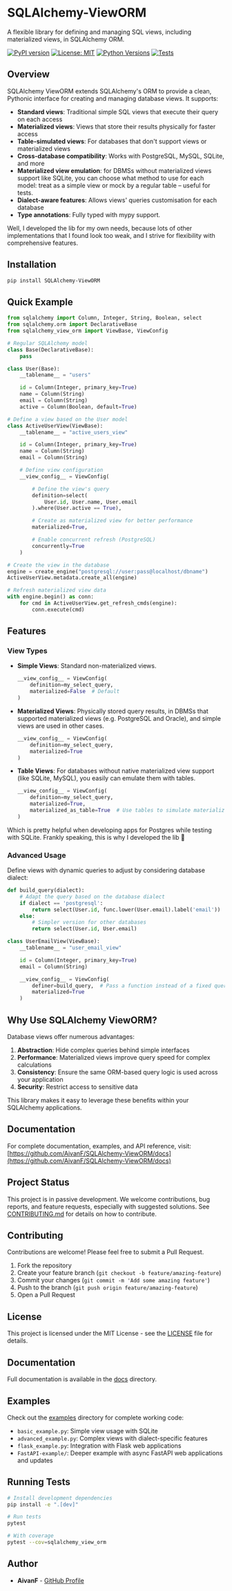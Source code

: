 # SQLAlchemy-ViewORM

A flexible library for defining and managing SQL views, including materialized views, in SQLAlchemy ORM.

[![PyPI version](https://badge.fury.io/py/SQLAlchemy-ViewORM.svg)](https://badge.fury.io/py/SQLAlchemy-ViewORM)
[![License: MIT](https://img.shields.io/badge/License-MIT-yellow.svg)](https://opensource.org/licenses/MIT)
[![Python Versions](https://img.shields.io/pypi/pyversions/SQLAlchemy-ViewORM.svg)](https://pypi.org/project/SQLAlchemy-ViewORM/)
[![Tests](https://github.com/AivanF/SQLAlchemy-ViewORM/actions/workflows/python-package.yml/badge.svg)](https://github.com/AivanF/SQLAlchemy-ViewORM/actions/workflows/python-package.yml)

## Overview

SQLAlchemy ViewORM extends SQLAlchemy's ORM to provide a clean, Pythonic interface for creating and managing database views. It supports:

- **Standard views**: Traditional simple SQL views that execute their query on each access
- **Materialized views**: Views that store their results physically for faster access
- **Table-simulated views**: For databases that don't support views or materialized views
- **Cross-database compatibility**: Works with PostgreSQL, MySQL, SQLite, and more
- **Materialized view emulation**: for DBMSs without materialized views support like SQLite,
  you can choose what method to use for each model:
  treat as a simple view or mock by a regular table – useful for tests.
- **Dialect-aware features**: Allows views' queries customisation for each database
- **Type annotations**: Fully typed with mypy support.

Well, I developed the lib for my own needs, because lots of other implementations that I found look too weak, and I strive for flexibility with comprehensive features.

## Installation

```bash
pip install SQLAlchemy-ViewORM
```

## Quick Example

```python
from sqlalchemy import Column, Integer, String, Boolean, select
from sqlalchemy.orm import DeclarativeBase
from sqlalchemy_view_orm import ViewBase, ViewConfig

# Regular SQLAlchemy model
class Base(DeclarativeBase):
    pass

class User(Base):
    __tablename__ = "users"

    id = Column(Integer, primary_key=True)
    name = Column(String)
    email = Column(String)
    active = Column(Boolean, default=True)

# Define a view based on the User model
class ActiveUserView(ViewBase):
    __tablename__ = "active_users_view"

    id = Column(Integer, primary_key=True)
    name = Column(String)
    email = Column(String)

    # Define view configuration
    __view_config__ = ViewConfig(

        # Define the view's query
        definition=select(
            User.id, User.name, User.email
        ).where(User.active == True),

        # Create as materialized view for better performance
        materialized=True,

        # Enable concurrent refresh (PostgreSQL)
        concurrently=True
    )

# Create the view in the database
engine = create_engine("postgresql://user:pass@localhost/dbname")
ActiveUserView.metadata.create_all(engine)

# Refresh materialized view data
with engine.begin() as conn:
    for cmd in ActiveUserView.get_refresh_cmds(engine):
        conn.execute(cmd)
```

## Features

### View Types

- **Simple Views**: Standard non-materialized views.
  ```python
  __view_config__ = ViewConfig(
      definition=my_select_query,
      materialized=False  # Default
  )
  ```

- **Materialized Views**: Physically stored query results, in DBMSs that supported materialized views (e.g. PostgreSQL and Oracle), and simple views are used in other cases.
  ```python
  __view_config__ = ViewConfig(
      definition=my_select_query,
      materialized=True
  )
  ```

- **Table Views**: For databases without native materialized view support (like SQLite, MySQL), you easily can emulate them with tables.
  ```python
  __view_config__ = ViewConfig(
      definition=my_select_query,
      materialized=True,
      materialized_as_table=True  # Use tables to simulate materialized views
  )
  ```

Which is pretty helpful when developing apps for Postgres while testing with SQLite. Frankly speaking, this is why I developed the lib 🙂

### Advanced Usage

Define views with dynamic queries to adjust by considering database dialect:

```python
def build_query(dialect):
    # Adapt the query based on the database dialect
    if dialect == 'postgresql':
        return select(User.id, func.lower(User.email).label('email'))
    else:
        # Simpler version for other databases
        return select(User.id, User.email)

class UserEmailView(ViewBase):
    __tablename__ = "user_email_view"

    id = Column(Integer, primary_key=True)
    email = Column(String)

    __view_config__ = ViewConfig(
        definer=build_query,  # Pass a function instead of a fixed query
        materialized=True
    )
```

## Why Use SQLAlchemy ViewORM?

Database views offer numerous advantages:

1. **Abstraction**: Hide complex queries behind simple interfaces
2. **Performance**: Materialized views improve query speed for complex calculations
3. **Consistency**: Ensure the same ORM-based query logic is used across your application
4. **Security**: Restrict access to sensitive data

This library makes it easy to leverage these benefits within your SQLAlchemy applications.

## Documentation

For complete documentation, examples, and API reference, visit:
[https://github.com/AivanF/SQLAlchemy-ViewORM/docs](https://github.com/AivanF/SQLAlchemy-ViewORM/docs)

## Project Status

This project is in passive development. We welcome contributions, bug reports, and feature requests, especially with suggested solutions. See [CONTRIBUTING.md](CONTRIBUTING.md) for details on how to contribute.

## Contributing

Contributions are welcome! Please feel free to submit a Pull Request.

1. Fork the repository
2. Create your feature branch (`git checkout -b feature/amazing-feature`)
3. Commit your changes (`git commit -m 'Add some amazing feature'`)
4. Push to the branch (`git push origin feature/amazing-feature`)
5. Open a Pull Request

## License

This project is licensed under the MIT License - see the [LICENSE](LICENSE) file for details.

## Documentation

Full documentation is available in the [docs](https://github.com/AivanF/SQLAlchemy-ViewORM/tree/main/docs) directory.

## Examples

Check out the [examples](https://github.com/AivanF/SQLAlchemy-ViewORM/tree/main/examples) directory for complete working code:

- `basic_example.py`: Simple view usage with SQLite
- `advanced_example.py`: Complex views with dialect-specific features
- `flask_example.py`: Integration with Flask web applications
- `FastAPI-example/`: Deeper example with async FastAPI web applications and updates

## Running Tests

```bash
# Install development dependencies
pip install -e ".[dev]"

# Run tests
pytest

# With coverage
pytest --cov=sqlalchemy_view_orm
```

## Author

- **AivanF** - [GitHub Profile](https://github.com/AivanF)
